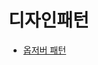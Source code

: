 # 디자인패턴

- [옵저버 패턴](https://github.com/nohhyeonjin/design-pattern/blob/master/design-pattern/Observer.md)

